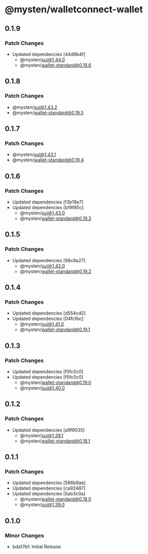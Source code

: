 # @mysten/walletconnect-wallet

## 0.1.9

### Patch Changes

- Updated dependencies [44d9b4f]
  - @mysten/sui@1.44.0
  - @mysten/wallet-standard@0.19.6

## 0.1.8

### Patch Changes

- @mysten/sui@1.43.2
- @mysten/wallet-standard@0.19.5

## 0.1.7

### Patch Changes

- @mysten/sui@1.43.1
- @mysten/wallet-standard@0.19.4

## 0.1.6

### Patch Changes

- Updated dependencies [f3b19a7]
- Updated dependencies [bf9f85c]
  - @mysten/sui@1.43.0
  - @mysten/wallet-standard@0.19.3

## 0.1.5

### Patch Changes

- Updated dependencies [98c8a27]
  - @mysten/sui@1.42.0
  - @mysten/wallet-standard@0.19.2

## 0.1.4

### Patch Changes

- Updated dependencies [d554cd2]
- Updated dependencies [04fcfbc]
  - @mysten/sui@1.41.0
  - @mysten/wallet-standard@0.19.1

## 0.1.3

### Patch Changes

- Updated dependencies [f5fc0c0]
- Updated dependencies [f5fc0c0]
  - @mysten/wallet-standard@0.19.0
  - @mysten/sui@1.40.0

## 0.1.2

### Patch Changes

- Updated dependencies [a9f9035]
  - @mysten/sui@1.39.1
  - @mysten/wallet-standard@0.18.1

## 0.1.1

### Patch Changes

- Updated dependencies [566b9ae]
- Updated dependencies [ca92487]
- Updated dependencies [5ab3c0a]
  - @mysten/wallet-standard@0.18.0
  - @mysten/sui@1.39.0

## 0.1.0

### Minor Changes

- bda17bf: Initial Release
